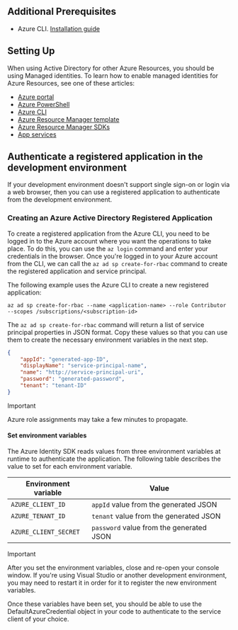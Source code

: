 ## Additional Prerequisites

 - Azure CLI. [Installation guide](/cli/azure/install-azure-cli)

## Setting Up

When using Active Directory for other Azure Resources, you should be using Managed identities. To learn how to enable managed identities for Azure Resources, see one of these articles:

- [Azure portal](../../../../../active-directory/managed-identities-azure-resources/qs-configure-portal-windows-vm.md)
- [Azure PowerShell](../../../../../active-directory/managed-identities-azure-resources/qs-configure-powershell-windows-vm.md)
- [Azure CLI](../../../../../active-directory/managed-identities-azure-resources/qs-configure-cli-windows-vm.md)
- [Azure Resource Manager template](../../../../../active-directory/managed-identities-azure-resources/qs-configure-template-windows-vm.md)
- [Azure Resource Manager SDKs](../../../../../active-directory/managed-identities-azure-resources/qs-configure-sdk-windows-vm.md)
- [App services](../../../../../app-service/overview-managed-identity.md)

## Authenticate a registered application in the development environment

If your development environment doesn't support single sign-on or login via a web browser, then you can use a registered application to authenticate from the development environment.

### Creating an Azure Active Directory Registered Application

To create a registered application from the Azure CLI, you need to be logged in to the Azure account where you want the operations to take place. To do this, you can use the `az login` command and enter your credentials in the browser. Once you're logged in to your Azure account from the CLI, we can call the `az ad sp create-for-rbac` command to create the registered application and service principal.

The following example uses the Azure CLI to create a new registered application:

```azurecli
az ad sp create-for-rbac --name <application-name> --role Contributor --scopes /subscriptions/<subscription-id>
```

The `az ad sp create-for-rbac` command will return a list of service principal properties in JSON format. Copy these values so that you can use them to create the necessary environment variables in the next step.

```json
{
    "appId": "generated-app-ID",
    "displayName": "service-principal-name",
    "name": "http://service-principal-uri",
    "password": "generated-password",
    "tenant": "tenant-ID"
}
```
> [!IMPORTANT]
> Azure role assignments may take a few minutes to propagate.

#### Set environment variables

The Azure Identity SDK reads values from three environment variables at runtime to authenticate the application. The following table describes the value to set for each environment variable.

| Environment variable  | Value                                    |
| --------------------- | ---------------------------------------- |
| `AZURE_CLIENT_ID`     | `appId` value from the generated JSON    |
| `AZURE_TENANT_ID`     | `tenant` value from the generated JSON   |
| `AZURE_CLIENT_SECRET` | `password` value from the generated JSON |

> [!IMPORTANT]
> After you set the environment variables, close and re-open your console window. If you're using Visual Studio or another development environment, you may need to restart it in order for it to register the new environment variables.

Once these variables have been set, you should be able to use the DefaultAzureCredential object in your code to authenticate to the service client of your choice.
